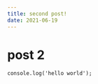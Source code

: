 ```yaml
---
title: second post!
date: 2021-06-19
---
```


# post 2

```javscript
console.log('hello world');
```
